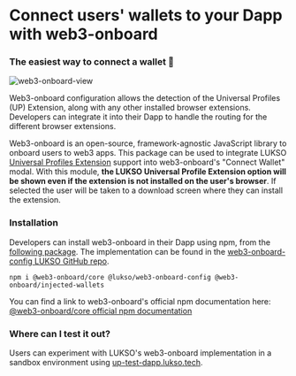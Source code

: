 # Connect users' wallets to your Dapp with web3-onboard

### The easiest way to connect a wallet 🚀

![web3-onboard-view](/img/extension/web3-onboard.png)

Web3-onboard configuration allows the detection of the Universal Profiles (UP) Extension, along with any other installed browser extensions. Developers can integrate it into their Dapp to handle the routing for the different browser extensions.

Web3-onboard is an open-source, framework-agnostic JavaScript library to onboard users to web3 apps. This package can be used to integrate LUKSO [Universal Profiles Extension](https://chrome.google.com/webstore/detail/universal-profiles/abpickdkkbnbcoepogfhkhennhfhehfn?hl=en) support into web3-onboard's "Connect Wallet" modal. With this module, **the LUKSO Universal Profile Extension option will be shown even if the extension is not installed on the user's browser**. If selected the user will be taken to a download screen where they can install the extension.

### Installation

Developers can install web3-onboard in their Dapp using npm, from the [following package](https://www.npmjs.com/package/@lukso/web3-onboard-config). The implementation can be found in the [web3-onboard-config LUKSO GitHub repo](https://github.com/lukso-network/web3-onboard-config).

```
npm i @web3-onboard/core @lukso/web3-onboard-config @web3-onboard/injected-wallets
```

You can find a link to web3-onboard's official npm documentation here: [@web3-onboard/core official npm documentation](https://www.npmjs.com/package/@web3-onboard/core)

### Where can I test it out?

Users can experiment with LUKSO's web3-onboard implementation in a sandbox environment using [up-test-dapp.lukso.tech](https://up-test-dapp.lukso.tech/).
